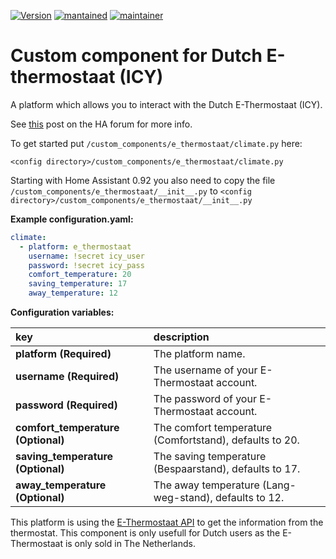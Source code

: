 [![Version](https://img.shields.io/badge/version-0.2.2-green.svg?style=for-the-badge)](#) [![mantained](https://img.shields.io/maintenance/yes/2019.svg?style=for-the-badge)](#)
[![maintainer](https://img.shields.io/badge/maintainer-%20%40gerard33-blue.svg?style=for-the-badge)](#)

# Custom component for Dutch E-thermostaat (ICY)
A platform which allows you to interact with the Dutch E-Thermostaat (ICY).

See [this](https://community.home-assistant.io/t/e-thermostaat-icy/493?u=gerard33) post on the HA forum for more info.

To get started put `/custom_components/e_thermostaat/climate.py` here:

`<config directory>/custom_components/e_thermostaat/climate.py`  

Starting with Home Assistant 0.92 you also need to copy the file `/custom_components/e_thermostaat/__init__.py` to `<config directory>/custom_components/e_thermostaat/__init__.py`

**Example configuration.yaml:**

```yaml
climate:
  - platform: e_thermostaat
    username: !secret icy_user
    password: !secret icy_pass
    comfort_temperature: 20
    saving_temperature: 17
    away_temperature: 12
```

**Configuration variables:**  
  
key | description  
:--- | :---  
**platform (Required)** | The platform name.
**username (Required)** | The username of your E-Thermostaat account.
**password (Required)** | The password of your E-Thermostaat account.
**comfort_temperature (Optional)** | The comfort temperature (Comfortstand), defaults to 20.  
**saving_temperature (Optional)** | The saving temperature (Bespaarstand), defaults to 17.  
**away_temperature (Optional)** | The away temperature (Lang-weg-stand), defaults to 12.  


This platform is using the [E-Thermostaat API](https://www.e-thermostaat.nl/) to get the information from the thermostat.
This component is only usefull for Dutch users as the E-Thermostaat is only sold in The Netherlands.
